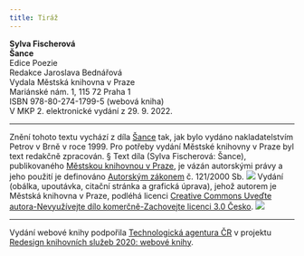 ```yaml
---
title: Tiráž
---
```


**Sylva Fischerová    
Šance**  
Edice Poezie  
Redakce Jaroslava Bednářová  
Vydala Městská knihovna v Praze  
Mariánské nám. 1, 115 72 Praha 1  
ISBN 978-80-274-1799-5 (webová kniha)  
V MKP 2. elektronické vydání z 29. 9. 2022.

***

Znění tohoto textu vychází z díla [Šance](https://aleph.nkp.cz/F/?func=direct&doc_number=000694301&local_base=CNB) tak, jak bylo vydáno nakladatelstvím Petrov v Brně v roce 1999. Pro potřeby vydání Městské knihovny v Praze byl text redakčně zpracován.
§
Text díla (Sylva Fischerová: Šance), publikovaného [Městskou knihovnou v Praze](https://www.mlp.cz/cz/), je vázán autorskými právy a jeho použití je definováno [Autorským zákonem](https://www.mkcr.cz/predpisy-zakonu-709.html) č. 121/2000 Sb.
![](../Images/image001.jpg)
Vydání (obálka, upoutávka, citační stránka a grafická úprava), jehož autorem je Městská knihovna v Praze, podléhá licenci [Creative Commons Uveďte autora-Nevyužívejte dílo komerčně-Zachovejte licenci 3.0 Česko](https://creativecommons.org/licenses/by-nc-sa/3.0/cz/).
![](../Images/image002.jpg)

***

Vydání webové knihy podpořila [Technologická agentura ČR](https://www.tacr.cz/) v projektu [Redesign knihovních služeb 2020: webové knihy](https://starfos.tacr.cz/cs/project/TL04000391).